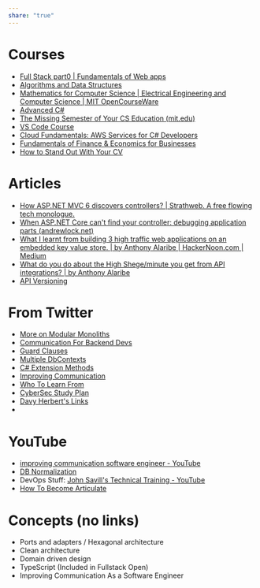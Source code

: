 ```yaml
---
share: "true"
---
```

# Courses
- [Full Stack part0 | Fundamentals of Web apps](https://fullstackopen.com/en/part0/fundamentals_of_web_apps)
- [Algorithms and Data Structures](https://frontendmasters.com/courses/algorithms)
- [Mathematics for Computer Science | Electrical Engineering and Computer Science | MIT OpenCourseWare](https://ocw.mit.edu/courses/6-042j-mathematics-for-computer-science-spring-2015/)
- [Advanced C#](https://www.freecodecamp.org/news/learn-advanced-c-concepts/)
- [The Missing Semester of Your CS Education (mit.edu)](https://missing.csail.mit.edu/)
- [VS Code Course](https://frontendmasters.com/courses/customize-vs-code/)
- [Cloud Fundamentals: AWS Services for C# Developers](https://app.dometrain.com/courses/enrolled/1993904)
- [Fundamentals of Finance & Economics for Businesses](https://www.freecodecamp.org/news/fundamentals-of-finance-economics-for-businesses/)
- [How to Stand Out With Your CV](https://youtu.be/kJTxH1hCa7c)

# Articles
- [How ASP.NET MVC 6 discovers controllers? | Strathweb. A free flowing tech monologue.](https://www.strathweb.com/2015/04/asp-net-mvc-6-discovers-controllers/)
- [When ASP.NET Core can't find your controller: debugging application parts (andrewlock.net)](https://andrewlock.net/when-asp-net-core-cant-find-your-controller-debugging-application-parts/)
- [What I learnt from building 3 high traffic web applications on an embedded key value store. | by Anthony Alaribe | HackerNoon.com | Medium](https://medium.com/hackernoon/what-i-learnt-from-building-3-high-traffic-web-applications-on-an-embedded-key-value-store-68d47249774f)
- [What do you do about the High Shege/minute you get from API integrations? | by Anthony Alaribe](https://tonyalaribe.medium.com/what-do-you-do-about-the-high-shege-minute-you-get-from-api-integrations-90770d14066f)
- [API Versioning](https://dateo-software.de/blog/web-api-versioning?utm_source=csharpdigest&utm_medium&utm_campaign=1722) 

# From Twitter
- [More on Modular Monoliths](https://x.com/mjovanovictech/status/1715986490893725965?s=20)
- [Communication For Backend Devs](https://t.co/VyYUuLVFmJ)
- [Guard Clauses](https://x.com/mjovanovictech/status/1715654231548412122?s=20)
- [Multiple DbContexts](https://x.com/mjovanovictech/status/1715291873705697665?s=20)
- [C# Extension Methods](https://x.com/wes_walke/status/1715373073384288617?s=20)
- [Improving Communication](https://x.com/Franc0Fernand0/status/1709571323641397718?s=20)
- [Who To Learn From](https://x.com/AkshayNarisetti/status/1707369158110007340?s=20)
- [CyberSec Study Plan](https://x.com/DailyDarkWeb/status/1699044777239761222?s=20)
- [Davy Herbert's Links](https://x.com/DaveyHert/status/1645341882736693249?s=20)
- 
# YouTube
- [improving communication software engineer - YouTube](https://www.youtube.com/results?search_query=improving+communication+software+engineer)
- [DB Normalization](https://youtu.be/GFQaEYEc8_8)
- DevOps Stuff: [John Savill's Technical Training - YouTube](https://www.youtube.com/@NTFAQGuy/videos)
- [How To Become Articulate](https://youtu.be/mD_tXCcsL0k)

# Concepts (no links)
- Ports and adapters / Hexagonal architecture
- Clean architecture
- Domain driven design
- TypeScript (Included in Fullstack Open)
- Improving Communication As a Software Engineer
